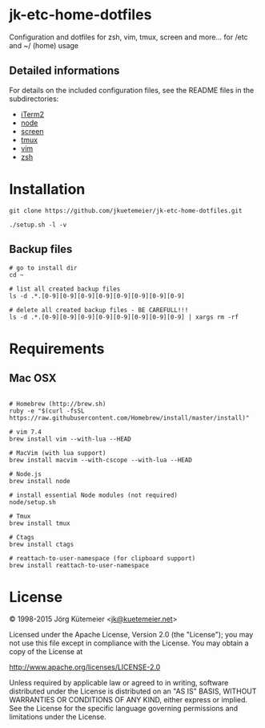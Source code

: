 # jk-etc-home-dotfiles
Configuration and dotfiles for zsh, vim, tmux, screen and more... for /etc and
~/ (home) usage

## Detailed informations

For details on the included configuration files, see the README files in the
subdirectories:

- [iTerm2](iTerm2/README.md)
- [node](node/README.md)
- [screen](screen/README.md)
- [tmux](tmux/README.md)
- [vim](vim/README.md)
- [zsh](zsh/README.md)

# Installation

```shell
git clone https://github.com/jkuetemeier/jk-etc-home-dotfiles.git

./setup.sh -l -v
```

## Backup files

```
# go to install dir
cd ~

# list all created backup files
ls -d .*.[0-9][0-9][0-9][0-9][0-9][0-9][0-9][0-9]

# delete all created backup files - BE CAREFULL!!!
ls -d .*.[0-9][0-9][0-9][0-9][0-9][0-9][0-9][0-9] | xargs rm -rf
```


# Requirements

## Mac OSX

```shell

# Homebrew (http://brew.sh)
ruby -e "$(curl -fsSL https://raw.githubusercontent.com/Homebrew/install/master/install)"

# vim 7.4
brew install vim --with-lua --HEAD

# MacVim (with lua support)
brew install macvim --with-cscope --with-lua --HEAD

# Node.js
brew install node

# install essential Node modules (not required)
node/setup.sh

# Tmux
brew install tmux

# Ctags
brew install ctags

# reattach-to-user-namespace (for clipboard support)
brew install reattach-to-user-namespace
```

# License

&copy; 1998-2015 Jörg Kütemeier &lt;jk@kuetemeier.net&gt;

Licensed under the Apache License, Version 2.0 (the "License");
you may not use this file except in compliance with the License.
You may obtain a copy of the License at

  http://www.apache.org/licenses/LICENSE-2.0

Unless required by applicable law or agreed to in writing, software
distributed under the License is distributed on an "AS IS" BASIS,
WITHOUT WARRANTIES OR CONDITIONS OF ANY KIND, either express or implied.
See the License for the specific language governing permissions and
limitations under the License.
